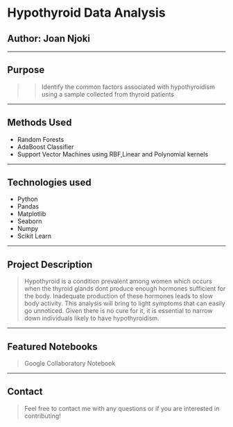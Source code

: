 # Hypothyroid Data Analysis



Author: **Joan Njoki**
---
---
## Purpose
 >> Identify the common factors associated with hypothyroidism using a sample collected from thyroid patients
---
## Methods Used
 * Random Forests
* AdaBoost Classifier
* Support Vector Machines using RBF,Linear and Polynomial kernels
---
## Technologies used
* Python
 * Pandas
* Matplotlib
* Seaborn
* Numpy
* Scikit Learn
---
## Project Description
>Hypothyroid is a condition prevalent among women which occurs when the thyroid glands dont produce enough hormones sufficient for the body. Inadequate production of these hormones leads to slow body activity. This analysis will bring to light symptoms that can easily go unnoticed. Given there is no cure for it, it is essential to narrow down individuals likely to have hypothyroidism.

---
## Featured Notebooks
>Google Collaboratory Notebook
---
## Contact
>Feel free to contact me  with any questions or if you are interested in contributing!
